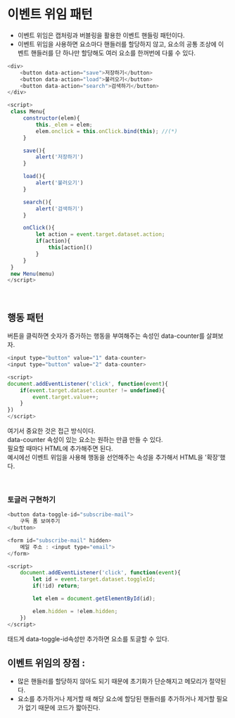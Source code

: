 # 이벤트 위임 패턴

- 이벤트 위임은 캡처링과 버블링을 활용한 이벤트 핸들링 패턴이다.
- 이벤트 위임을 사용하면 요소마다 핸들러를 할당하지 않고, 요소의 공통 조상에 이벤트 핸들러를 단 하나만 할당해도 여러 요소를 한꺼번에 다룰 수 있다.

```javascript
<div>
    <button data-action="save">저장하기</button>
    <button data-action="load">불러오기</button>
    <button data-action="search">검색하기</button>
</div>

<script>
 class Menu{
     constructor(elem){
         this._elem = elem;
         elem.onclick = this.onClick.bind(this); //(*)
     }

     save(){
         alert('저장하기')
     }

     load(){
         alert('불러오기')
     }

     search(){
         alert('검색하기')
     }

     onClick(){
         let action = event.target.dataset.action;
         if(action){
             this[action]()
         }
     }
 }
 new Menu(menu)
</script>
```

<br>

## 행동 패턴

버튼을 클릭하면 숫자가 증가하는 행동을 부여해주는 속성인 data-counter를 살펴보자.

```javascript
<input type="button" value="1" data-counter>
<input type="button" value="2" data-counter>

<script>
document.addEventListener('click', function(event){
    if(event.target.dataset.counter != undefined){
        event.target.value++;
    }
})
</script>
```

여기서 중요한 것은 접근 방식이다.  
data-counter 속성이 있는 요소는 원하는 만큼 만들 수 있다.  
필요할 때마다 HTML에 추가해주면 된다.  
예시에선 이벤트 위임을 사용해 행동을 선언해주는 속성을 추가해서 HTML을 '확장'했다.

<br>

### 토글러 구현하기

```javascript
<button data-toggle-id="subscribe-mail">
    구독 폼 보여주기
</button>

<form id="subscribe-mail" hidden>
    메일 주소 : <input type="email">
</form>

<script>
    document.addEventListener('click', function(event){
        let id = event.target.dataset.toggleId;
        if(!id) return;

        let elem = document.getElementById(id);

        elem.hidden = !elem.hidden;
    })
</script>

```

태드게 data-toggle-id속성만 추가하면 요소를 토글할 수 있다.

## 이벤트 위임의 장점 :

- 많은 핸들러를 할당하지 않아도 되기 때문에 초기화가 단순해지고 메모리가 절약된다.
- 요소를 추가하거나 제거할 때 해당 요소에 할당된 핸들러를 추가하거나 제거할 필요가 없기 때문에 코드가 짧아진다.
